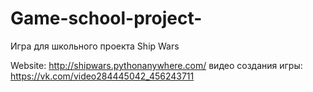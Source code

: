 # Game-school-project-

Игра для школьного проекта Ship Wars 

Website: http://shipwars.pythonanywhere.com/
видео создания игры: https://vk.com/video284445042_456243711

